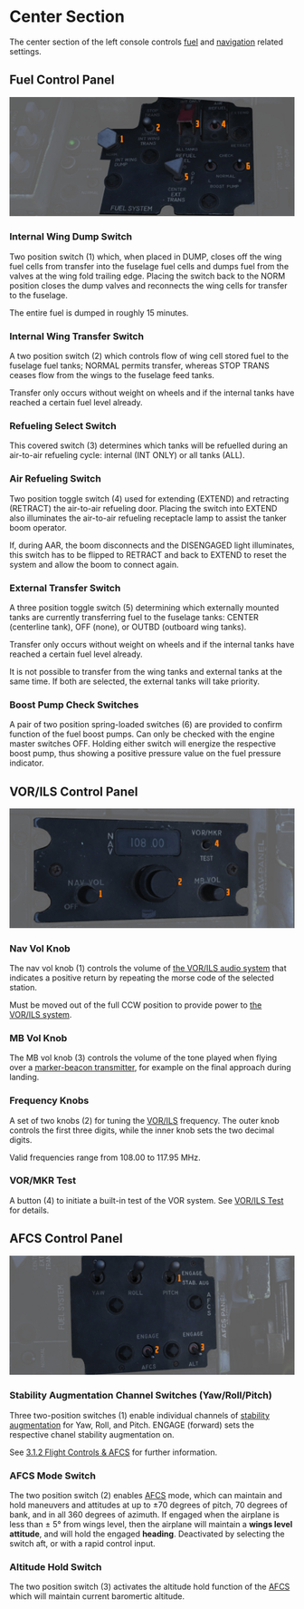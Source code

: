 # Center Section

The center section of the left console
controls [fuel](../../../systems/engines_and_fuel_systems/fuel_system.md)
and [navigation](../../../systems/nav_com/overview.md) related settings.

## Fuel Control Panel

![Fuel Control Panel](../../../img/pilot_fuel_control_panel.jpg)

### Internal Wing Dump Switch

Two position switch (<num>1</num>) which, when placed in DUMP, closes off the wing fuel cells
from transfer into the fuselage fuel cells and dumps fuel from the valves at the
wing fold trailing edge. Placing the switch back to the NORM position closes the
dump valves and reconnects the wing cells for transfer to the fuselage.

The entire fuel is dumped in roughly 15 minutes.

### Internal Wing Transfer Switch

A two position switch (<num>2</num>) which controls flow of wing cell stored fuel to the
fuselage fuel tanks; NORMAL permits transfer, whereas STOP TRANS ceases flow
from the wings to the fuselage feed tanks.

Transfer only occurs without weight on wheels and if the internal tanks have
reached a certain fuel level already.

### Refueling Select Switch

This covered switch (<num>3</num>) determines which tanks will be refuelled during an air-to-air
refueling
cycle:
internal (INT ONLY) or all tanks (ALL).

### Air Refueling Switch

Two position toggle switch (<num>4</num>) used for extending (EXTEND) and retracting (RETRACT)
the air-to-air refueling door. Placing the switch into EXTEND also illuminates the
air-to-air refueling receptacle lamp to assist the tanker boom operator.

If, during AAR, the boom disconnects and the DISENGAGED light illuminates, this
switch has to be flipped to RETRACT and back to EXTEND to reset the system and
allow the boom to connect again.

### External Transfer Switch

A three position toggle switch (<num>5</num>) determining which externally mounted tanks are
currently
transferring fuel to the fuselage tanks: CENTER (centerline tank), OFF (none),
or OUTBD (outboard wing tanks).

Transfer only occurs without weight on wheels and if the internal tanks have
reached a certain fuel level already.

It is not possible to transfer from the wing tanks and external tanks at the
same time. If both are selected, the external tanks will take priority.

### Boost Pump Check Switches

A pair of two position spring-loaded switches (<num>6</num>) are provided to confirm function
of the fuel boost pumps. Can only be checked with the engine master switches
OFF. Holding either switch will energize the respective boost pump, thus showing
a positive pressure value on the fuel pressure indicator.

## VOR/ILS Control Panel

![VOR/ILS Panel](../../../img/pilot_vor_ils_panel.jpg)

### Nav Vol Knob

The nav vol knob (<num>1</num>) controls the volume
of [the VOR/ILS audio system](../../../systems/nav_com/vor_ils.md) that
indicates a positive return by repeating the morse code of the selected station.

Must be moved out of the full CCW position to provide power to [the VOR/ILS
system](../../../systems/nav_com/vor_ils.md).

### MB Vol Knob

The MB vol knob (<num>3</num>) controls the volume of the tone played when flying over
a [marker-beacon
transmitter](../../../systems/nav_com/vor_ils.md), for example on the final approach during landing.

### Frequency Knobs

A set of two knobs (<num>2</num>) for tuning the [VOR/ILS](../../../systems/nav_com/vor_ils.md)
frequency. The
outer knob controls the first three digits, while the inner knob sets the two decimal digits.

Valid frequencies range from 108.00 to 117.95 MHz.

### VOR/MKR Test

A button (<num>4</num>) to initiate a built-in test of the VOR system.
See [VOR/ILS Test](../../../procedures/bit_tests/navigation_tests.md#vorils-test) for details.

## AFCS Control Panel

![AFCSPan](../../../img/pilot_afcs_control_panel.jpg)

### Stability Augmentation Channel Switches (Yaw/Roll/Pitch)

Three two-position switches (<num>1</num>) enable individual channels
of [stability augmentation](../../../systems/flight_controls_gear/flight_controls.md#automatic-flight-control-system-afcs---anasa-32)
for Yaw, Roll, and Pitch. ENGAGE (forward) sets the respective chanel stability
augmentation on.

See [3.1.2 Flight Controls & AFCS](../../../systems/flight_controls_gear/flight_controls.md) for
further information.

### AFCS Mode Switch

The two position switch (<num>2</num>)
enables [AFCS](../../../systems/flight_controls_gear/flight_controls.md#auotmatic-flight-control-system-afcs)
mode, which can maintain and hold maneuvers and attitudes at up to ±70 degrees of pitch, 70
degrees of bank, and in all 360 degrees of azimuth. If engaged when the airplane is less than ± 5°
from wings level, then the airplane will maintain a **wings level attitude**,
and will hold the engaged **heading**. Deactivated by selecting the switch aft, or with
a rapid control input.

### Altitude Hold Switch

The two position switch (<num>3</num>) activates the altitude hold function of
the [AFCS](../../../systems/flight_controls_gear/flight_controls.md#auotmatic-flight-control-system-afcs)
which will maintain current baromertic altitude.
